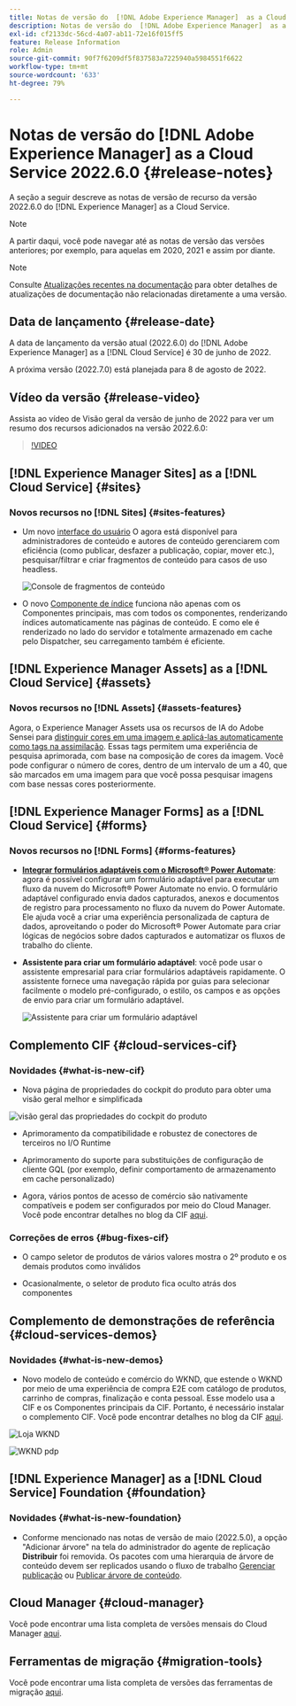```yaml
---
title: Notas de versão do  [!DNL Adobe Experience Manager]  as a Cloud Service 2022.6.0.
description: Notas de versão do  [!DNL Adobe Experience Manager]  as a Cloud Service 2022.6.0.
exl-id: cf2133dc-56cd-4a07-ab11-72e16f015ff5
feature: Release Information
role: Admin
source-git-commit: 90f7f6209df5f837583a7225940a5984551f6622
workflow-type: tm+mt
source-wordcount: '633'
ht-degree: 79%

---
```


# Notas de versão do [!DNL Adobe Experience Manager] as a Cloud Service 2022.6.0 {#release-notes}

A seção a seguir descreve as notas de versão de recurso da versão 2022.6.0 do [!DNL Experience Manager] as a Cloud Service.

>[!NOTE]
>
>A partir daqui, você pode navegar até as notas de versão das versões anteriores; por exemplo, para aquelas em 2020, 2021 e assim por diante.

>[!NOTE]
>
>Consulte [Atualizações recentes na documentação](https://experienceleague.adobe.com/docs/experience-manager-release-information/aem-release-updates/doc-updates/documentation-updates.html?lang=pt-BR) para obter detalhes de atualizações de documentação não relacionadas diretamente a uma versão.

## Data de lançamento {#release-date}

A data de lançamento da versão atual (2022.6.0) do [!DNL Adobe Experience Manager] as a [!DNL Cloud Service] é 30 de junho de 2022.

A próxima versão (2022.7.0) está planejada para 8 de agosto de 2022.

## Vídeo da versão {#release-video}

Assista ao vídeo de Visão geral da versão de junho de 2022 para ver um resumo dos recursos adicionados na versão 2022.6.0:

>[!VIDEO](https://video.tv.adobe.com/v/344308/?quality=12)

## [!DNL Experience Manager Sites] as a [!DNL Cloud Service] {#sites}

### Novos recursos no [!DNL Sites] {#sites-features}

* Um novo [interface do usuário](/help/sites-cloud/administering/content-fragments/managing.md#content-fragments-console) O agora está disponível para administradores de conteúdo e autores de conteúdo gerenciarem com eficiência (como publicar, desfazer a publicação, copiar, mover etc.), pesquisar/filtrar e criar fragmentos de conteúdo para casos de uso headless.

  ![Console de fragmentos de conteúdo](/help/release-notes/assets/cf-ui.png)

* O novo [Componente de índice](https://experienceleague.adobe.com/docs/experience-manager-core-components/using/components/tableofcontents.html?lang=pt-BR) funciona não apenas com os Componentes principais, mas com todos os componentes, renderizando índices automaticamente nas páginas de conteúdo. E como ele é renderizado no lado do servidor e totalmente armazenado em cache pelo Dispatcher, seu carregamento também é eficiente.

## [!DNL Experience Manager Assets] as a [!DNL Cloud Service] {#assets}

### Novos recursos no [!DNL Assets] {#assets-features}

Agora, o Experience Manager Assets usa os recursos de IA do Adobe Sensei para [distinguir cores em uma imagem e aplicá-las automaticamente como tags na assimilação](/help/assets/color-tag-images.md). Essas tags permitem uma experiência de pesquisa aprimorada, com base na composição de cores da imagem. Você pode configurar o número de cores, dentro de um intervalo de um a 40, que são marcados em uma imagem para que você possa pesquisar imagens com base nessas cores posteriormente.

## [!DNL Experience Manager Forms] as a [!DNL Cloud Service] {#forms}

### Novos recursos no [!DNL Forms] {#forms-features}

* **[Integrar formulários adaptáveis com o Microsoft® Power Automate](/help/forms/forms-microsoft-power-automate-integration.md)**: agora é possível configurar um formulário adaptável para executar um fluxo da nuvem do Microsoft® Power Automate no envio. O formulário adaptável configurado envia dados capturados, anexos e documentos de registro para processamento no fluxo da nuvem do Power Automate. Ele ajuda você a criar uma experiência personalizada de captura de dados, aproveitando o poder do Microsoft® Power Automate para criar lógicas de negócios sobre dados capturados e automatizar os fluxos de trabalho do cliente.

* **Assistente para criar um formulário adaptável**: você pode usar o assistente empresarial para criar formulários adaptáveis rapidamente. O assistente fornece uma navegação rápida por guias para selecionar facilmente o modelo pré-configurado, o estilo, os campos e as opções de envio para criar um formulário adaptável.

  ![Assistente para criar um formulário adaptável](/help/release-notes/assets/wizard.png)

## Complemento CIF {#cloud-services-cif}

### Novidades {#what-is-new-cif}

* Nova página de propriedades do cockpit do produto para obter uma visão geral melhor e simplificada

![visão geral das propriedades do cockpit do produto](/help/assets/CIF/product_cockpit_properties_overview.png)

* Aprimoramento da compatibilidade e robustez de conectores de terceiros no I/O Runtime

* Aprimoramento do suporte para substituições de configuração de cliente GQL (por exemplo, definir comportamento de armazenamento em cache personalizado)

* Agora, vários pontos de acesso de comércio são nativamente compatíveis e podem ser configurados por meio do Cloud Manager. Você pode encontrar detalhes no blog da CIF [aqui](https://medium.com/adobetech/use-aem-as-a-cloud-service-with-multiple-adobe-commerce-systems-9295612a9554).


### Correções de erros {#bug-fixes-cif}

* O campo seletor de produtos de vários valores mostra o 2º produto e os demais produtos como inválidos

* Ocasionalmente, o seletor de produto fica oculto atrás dos componentes

## Complemento de demonstrações de referência {#cloud-services-demos}

### Novidades {#what-is-new-demos}

* Novo modelo de conteúdo e comércio do WKND, que estende o WKND por meio de uma experiência de compra E2E com catálogo de produtos, carrinho de compras, finalização e conta pessoal. Esse modelo usa a CIF e os Componentes principais da CIF. Portanto, é necessário instalar o complemento CIF. Você pode encontrar detalhes no blog da CIF [aqui](https://medium.com/adobetech/learn-how-to-create-a-shoppable-experience-with-the-new-wknd-reference-site-and-cif-b3b2c161f67e).

![Loja WKND](/help/assets/CIF/wknd_shop.png)

![WKND pdp](/help/assets/CIF/wknd_pdp.png)

## [!DNL Experience Manager] as a [!DNL Cloud Service] Foundation {#foundation}

### Novidades {#what-is-new-foundation}

* Conforme mencionado nas notas de versão de maio (2022.5.0), a opção &quot;Adicionar árvore&quot; na tela do administrador do agente de replicação **Distribuir** foi removida. Os pacotes com uma hierarquia de árvore de conteúdo devem ser replicados usando o fluxo de trabalho [Gerenciar publicação](/help/operations/replication.md#manage-publication) ou [Publicar árvore de conteúdo](/help/operations/replication.md#manage-publication#publish-content-tree-workflow).

## Cloud Manager {#cloud-manager}

Você pode encontrar uma lista completa de versões mensais do Cloud Manager [aqui](/help/implementing/cloud-manager/release-notes/current.md).

## Ferramentas de migração {#migration-tools}

Você pode encontrar uma lista completa de versões das ferramentas de migração [aqui](/help/journey-migration/release-notes/release-notes-migration-tools-current.md).
